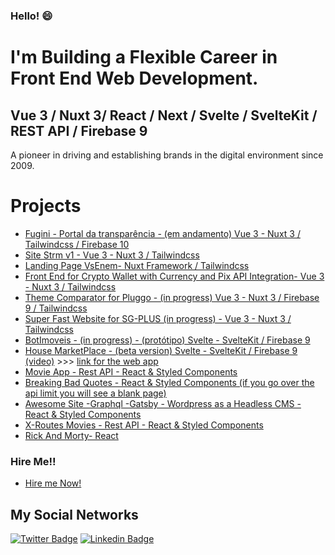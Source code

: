 ### Hello!  😄

# I'm Building a Flexible Career in Front End Web Development.

## Vue 3 / Nuxt 3/  React / Next / Svelte / SvelteKit / REST API / Firebase 9

A pioneer in driving and establishing brands in the digital environment since 2009.

# Projects
- [Fugini - Portal da transparência - (em andamento) Vue 3 - Nuxt 3 / Tailwindcss / Firebase 10 ](https://pordentrodafugini.com.br/)
- [Site Strm v1 - Vue 3 - Nuxt 3 / Tailwindcss ](https://www.strmmusic.ai/)
- [Landing Page VsEnem- Nuxt Framework / Tailwindcss ](https://vsenemrcp.vercel.app/)
- [Front End for Crypto Wallet with Currency and Pix API Integration- Vue 3 - Nuxt 3 / Tailwindcss ](https://youtu.be/P7cqQ5RWoeI)
- [Theme Comparator for Pluggo - (in progress) Vue 3 - Nuxt 3 / Firebase 9 / Tailwindcss](https://dainty-kringle-60c4b4.netlify.app/)
- [Super Fast Website for SG-PLUS (in progress) - Vue 3 - Nuxt 3 / Tailwindcss ](https://novo.sg-plus.com.br/)
- [BotImoveis - (in progress) - (protótipo) Svelte - SvelteKit / Firebase 9](https://www.botimoveis.com/)
- [House MarketPlace - (beta version) Svelte - SvelteKit / Firebase 9  (video)](https://youtu.be/MNXO72L0zLs) >>> [link for the web app](https://dream-houses.vercel.app/)
- [Movie App - Rest API - React & Styled Components](https://nifty-varahamihira-f9da4d.netlify.app/)
- [Breaking Bad Quotes - React & Styled Components (if you go over the api limit you will see a blank page) ](https://zealous-benz-a0e30d.netlify.app/)
- [Awesome Site -Graphql -Gatsby - Wordpress as a Headless CMS - React & Styled Components](https://awesome-joliot-d12da0.netlify.app/)
- [X-Routes Movies - Rest API - React & Styled Components](https://infallible-brattain-0cb0e7.netlify.app/)
- [Rick And Morty- React](https://amazing-sammet-737bb8.netlify.app/)

### Hire Me!!
- [Hire me Now!](https://www.linkedin.com/in/ricardodepaula/)

## My Social Networks

[![Twitter Badge](https://img.shields.io/badge/-Twitter-1ca0f1?style=flat-square&labelColor=1ca0f1&logo=twitter&logoColor=white&link=https://twitter.com/redes_sociais)](https://twitter.com/redes_sociais) [![Linkedin Badge](https://img.shields.io/badge/-LinkedIn-blue?style=flat-square&logo=Linkedin&logoColor=white&link=https://www.linkedin.com/in/ricardodepaula/)](https://www.linkedin.com/in/ricardodepaula/)


<!--
**rcapdepaula/rcapdepaula** is a ✨ _special_ ✨ repository because its `README.md` (this file) appears on your GitHub profile.

Here are some ideas to get you started:

- 🔭 I’m currently working on ...
- 🌱 I’m currently learning ...
- 👯 I’m looking to collaborate on ...
- 🤔 I’m looking for help with ...
- 💬 Ask me about ...
- 📫 How to reach me: ...
- 😄 Pronouns: ...
- ⚡ Fun fact: ...
-->
